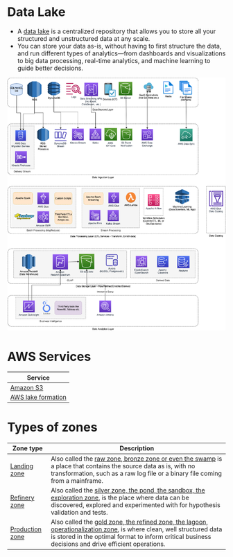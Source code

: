 # Data Lake
- A [data lake](https://aws.amazon.com/big-data/datalakes-and-analytics/what-is-a-data-lake/) is a centralized repository that allows you to store all your structured and unstructured data at any scale. 
- You can store your data as-is, without having to first structure the data, and run different types of analytics—from dashboards and visualizations to big data processing, real-time analytics, and machine learning to guide better decisions.

![](../../AWS-Data-Architecture-ETL-OLTP-OLAP-DataLake.png)

# AWS Services

| Service                                                                                                         |
|-----------------------------------------------------------------------------------------------------------------|
| [Amazon S3](../../../2_AWSServices/7_StorageServices/3_ObjectStorageS3/Readme.md)                          |
| [AWS lake formation](../../../2_AWSServices/10_BigDataServices/StorageDBs/DataLakes/AWSLakeFormation.md) |

# Types of zones

| Zone type                                                                                                        | Description                                                                                                                                                                                                                                                                                                                   |
|------------------------------------------------------------------------------------------------------------------|-------------------------------------------------------------------------------------------------------------------------------------------------------------------------------------------------------------------------------------------------------------------------------------------------------------------------------|
| [Landing zone](https://www.trifacta.com/blog/from-raw-to-refined-the-staging-areas-of-your-data-lake-part-1/)    | Also called the [raw zone, bronze zone or even the swamp](https://www.trifacta.com/blog/from-raw-to-refined-the-staging-areas-of-your-data-lake-part-1/) is a place that contains the source data as is, with no transformation, such as a raw log file or a binary file coming from a mainframe.                             |
| [Refinery zone](https://www.trifacta.com/blog/from-raw-to-refined-the-staging-areas-of-your-data-lake-part-1/)   | Also called the [silver zone, the pond, the sandbox, the exploration zone](https://www.trifacta.com/blog/from-raw-to-refined-the-staging-areas-of-your-data-lake-part-1/), is the place where data can be discovered, explored and experimented with for hypothesis validation and tests.                                     |
| [Production zone](https://www.trifacta.com/blog/from-raw-to-refined-the-staging-areas-of-your-data-lake-part-1/) | Also called the [gold zone, the refined zone, the lagoon, operationalization zone](https://www.trifacta.com/blog/from-raw-to-refined-the-staging-areas-of-your-data-lake-part-1/), is where clean, well structured data is stored in the optimal format to inform critical business decisions and drive efficient operations. |
